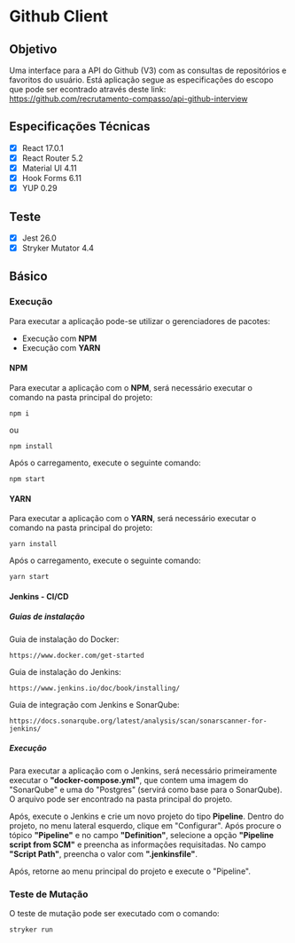 
# Github Client

## Objetivo
Uma interface para a API do Github (V3) com as consultas de repositórios e favoritos do usuário.
Está aplicação segue as especificações do escopo que pode ser econtrado através deste link: https://github.com/recrutamento-compasso/api-github-interview

## Especificações Técnicas
- [X] React 17.0.1
- [X] React Router 5.2
- [X] Material UI 4.11
- [X] Hook Forms 6.11
- [X] YUP 0.29

## Teste
- [X] Jest 26.0
- [X] Stryker Mutator 4.4

## Básico

### Execução

Para executar a aplicação pode-se utilizar o gerenciadores de pacotes:

- Execução com **NPM**
- Execução com **YARN**

#### NPM

Para executar a aplicação com o **NPM**, será necessário executar o comando na pasta principal do projeto:
```
npm i
```
ou
```
npm install
```

Após o carregamento, execute o seguinte comando:
```
npm start
```

#### YARN

Para executar a aplicação com o **YARN**, será necessário executar o comando na pasta principal do projeto:
```
yarn install
```

Após o carregamento, execute o seguinte comando:
```
yarn start
```

#### Jenkins - CI/CD 
##### Guias de instalação
Guia de instalação do Docker:
```
https://www.docker.com/get-started
```

Guia de instalação do Jenkins:
```
https://www.jenkins.io/doc/book/installing/
```

Guia de integração com Jenkins e SonarQube:
```
https://docs.sonarqube.org/latest/analysis/scan/sonarscanner-for-jenkins/
```

##### Execução
Para executar a aplicação com o Jenkins, será necessário primeiramente executar o **"docker-compose.yml"**, que contem uma imagem do "SonarQube" e uma do "Postgres" (servirá como base para o SonarQube). 
O arquivo pode ser encontrado na pasta principal do projeto.

Após, execute o Jenkins e crie um novo projeto do tipo **Pipeline**. 
Dentro do projeto, no menu lateral esquerdo, clique em "Configurar". Após procure o tópico **"Pipeline"** e no campo **"Definition"**, selecione a opção **"Pipeline script from SCM"** e preencha as informações requisitadas.
No campo **"Script Path"**, preencha o valor com **".jenkinsfile"**.

Após, retorne ao menu principal do projeto e execute o "Pipeline".

### Teste de Mutação

O teste de mutação pode ser executado com o comando:
```sh
stryker run
```
